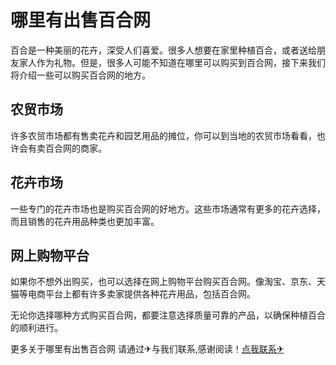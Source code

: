 # 哪里有出售百合网

百合是一种美丽的花卉，深受人们喜爱。很多人想要在家里种植百合，或者送给朋友家人作为礼物。但是，很多人可能不知道在哪里可以购买到百合网，接下来我们将介绍一些可以购买百合网的地方。

## 农贸市场
许多农贸市场都有售卖花卉和园艺用品的摊位，你可以到当地的农贸市场看看，也许会有卖百合网的商家。

## 花卉市场
一些专门的花卉市场也是购买百合网的好地方。这些市场通常有更多的花卉选择，而且销售的花卉用品种类也更加丰富。

## 网上购物平台
如果你不想外出购买，也可以选择在网上购物平台购买百合网。像淘宝、京东、天猫等电商平台上都有许多卖家提供各种花卉用品，包括百合网。

无论你选择哪种方式购买百合网，都要注意选择质量可靠的产品，以确保种植百合的顺利进行。

更多关于哪里有出售百合网 请通过✈与我们联系,感谢阅读！[点我联系✈](https://cn.G208.com)